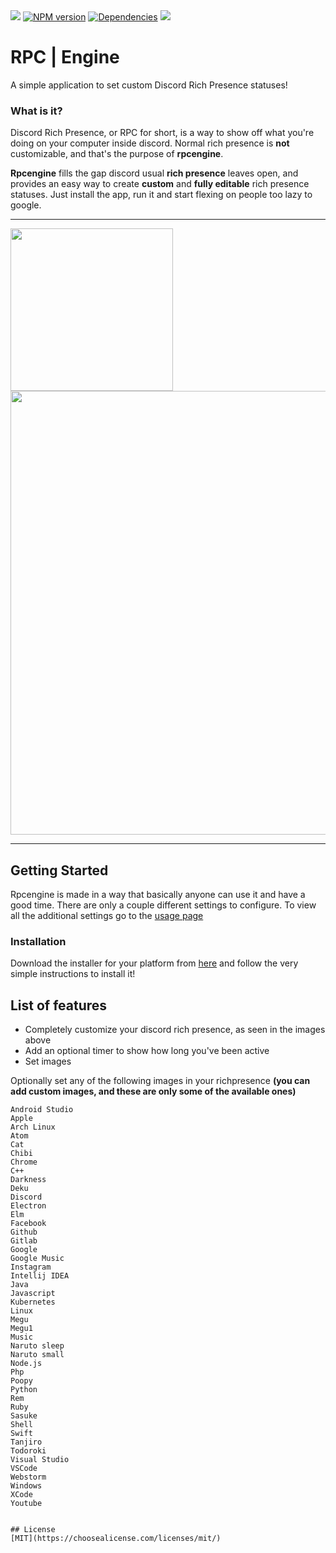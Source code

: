 <div>
  <br/>
  <br/>
  <p>
  	<a href="https://travis-ci.com/theqoobee/rpcengine"><img src="https://travis-ci.com/theqoobee/rpcengine.svg?branch=master"></a>
    <a href="https://www.npmjs.com/package/discord.js"><img src="https://img.shields.io/npm/v/discord.js.svg?maxAge=3600" alt="NPM version" /></a>
    <a href="https://david-dm.org/theqoobee/rpcengine"><img src="https://img.shields.io/david/theqoobee/rpcengine.svg?maxAge=3600" alt="Dependencies" /></a>
    <a href="https://github.com/theqoobee/rpcengine/releases"><img src="https://img.shields.io/github/v/release/theqoobee/rpcengine" /></a>
  </p>

</div>


# RPC | Engine
A simple application to set custom Discord Rich Presence statuses!



### __What is it?__

Discord Rich Presence, or RPC for short, is a way to show off what you're doing on your computer inside discord. 
Normal rich presence is **not** customizable, and that's the purpose of **rpcengine**.

**Rpcengine** fills the gap discord usual **rich presence** leaves open, and provides an easy way to create **custom** and **fully editable** rich presence statuses. Just install the app, run it and start flexing on people too lazy to google.

***

<img width="260px" src="https://github.com/theqoobee/rpcengine/blob/master/icons/therpcimage.png?raw=true#thumbnail">

<img width="710px" src="https://github.com/theqoobee/rpcengine/blob/master/icons/semishort_rounded.png?raw=true">

***

## Getting Started

Rpcengine is made in a way that basically anyone can use it and have a good time. There are only a couple different settings to configure. To view all the additional settings go to the [usage page](https://github.com/theqoobee/rpcengine/wiki/usage)

### Installation

Download the installer for your platform from [here](https://github.com/theqoobee/rpcengine/releases) and follow the very simple instructions to install it!  

## List of features 
- Completely customize your discord rich presence, as seen in the images above
- Add an optional timer to show how long you've been active
- Set images 

Optionally set any of the following images in your richpresence
**(you can add custom images, and these are only some of the available ones)**
```
Android Studio
Apple
Arch Linux
Atom
Cat
Chibi
Chrome
C++
Darkness
Deku
Discord
Electron
Elm
Facebook
Github
Gitlab
Google
Google Music
Instagram
Intellij IDEA
Java
Javascript
Kubernetes
Linux
Megu
Megu1
Music
Naruto sleep
Naruto small 
Node.js
Php
Poopy
Python
Rem
Ruby
Sasuke
Shell
Swift
Tanjiro
Todoroki
Visual Studio
VSCode
Webstorm
Windows
XCode
Youtube


## License
[MIT](https://choosealicense.com/licenses/mit/)